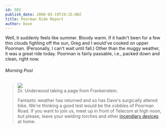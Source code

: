 ```yaml
---
id: 502
publish_date: 2008-05-19T19:15:00Z
title: Poorman Ride Report
author: Dave
---
```

Well, it suddenly feels like summer. Bloody warm. If it hadn't been for a few thin clouds fighting off the sun, Greg and I would've cooked on upper Poorman. (Personally, I can't wait until fall.) Other than the muggy weather, it was a great ride today. Poorman is fairly passable, i.e., packed down and clean, right now.

###### Morning Post

> [![](http://www.flagstafffrenzy.org/wp-content/uploads/2008/05/welding-daves-bike.jpg)](http://www.flagstafffrenzy.org/wp-content/uploads/2008/05/welding-daves-bike.jpg)  
> Dr. Underwood taking a page from Frankenstein.
> 
> Fantastic weather has returned and so has Dave's surgically altered bike. We're thinking a good test would be the cobbles of Poorman Road. If you want to join us, meet up in front of Telecom at high noon, but please, leave your welding torches and other [incendiary devices](http://www.youtube.com/watch?v=fhz6i6JGzIU) at home.